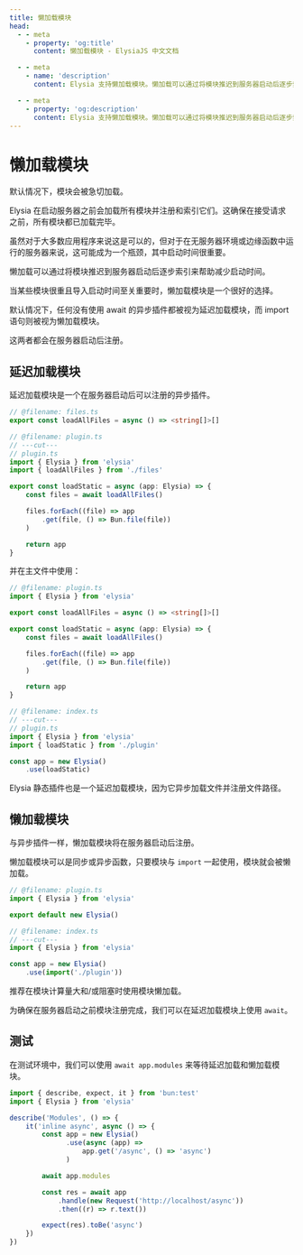 ```yaml
---
title: 懒加载模块
head:
  - - meta
    - property: 'og:title'
      content: 懒加载模块 - ElysiaJS 中文文档

  - - meta
    - name: 'description'
      content: Elysia 支持懒加载模块。懒加载可以通过将模块推迟到服务器启动后逐步索引，从而帮助减少启动时间。当某些模块很重且导入启动时间至关重要时，懒加载模块是一个很好的选择。

  - - meta
    - property: 'og:description'
      content: Elysia 支持懒加载模块。懒加载可以通过将模块推迟到服务器启动后逐步索引，从而帮助减少启动时间。当某些模块很重且导入启动时间至关重要时，懒加载模块是一个很好的选择。
---
```


# 懒加载模块

默认情况下，模块会被急切加载。

Elysia 在启动服务器之前会加载所有模块并注册和索引它们。这确保在接受请求之前，所有模块都已加载完毕。

虽然对于大多数应用程序来说这是可以的，但对于在无服务器环境或边缘函数中运行的服务器来说，这可能成为一个瓶颈，其中启动时间很重要。

懒加载可以通过将模块推迟到服务器启动后逐步索引来帮助减少启动时间。

当某些模块很重且导入启动时间至关重要时，懒加载模块是一个很好的选择。

默认情况下，任何没有使用 await 的异步插件都被视为延迟加载模块，而 import 语句则被视为懒加载模块。

这两者都会在服务器启动后注册。

## 延迟加载模块

延迟加载模块是一个在服务器启动后可以注册的异步插件。

```typescript twoslash
// @filename: files.ts
export const loadAllFiles = async () => <string[]>[]

// @filename: plugin.ts
// ---cut---
// plugin.ts
import { Elysia } from 'elysia'
import { loadAllFiles } from './files'

export const loadStatic = async (app: Elysia) => {
    const files = await loadAllFiles()

    files.forEach((file) => app
        .get(file, () => Bun.file(file))
    )

    return app
}
```

并在主文件中使用：

```typescript twoslash
// @filename: plugin.ts
import { Elysia } from 'elysia'

export const loadAllFiles = async () => <string[]>[]

export const loadStatic = async (app: Elysia) => {
    const files = await loadAllFiles()

    files.forEach((file) => app
        .get(file, () => Bun.file(file))
    )

    return app
}

// @filename: index.ts
// ---cut---
// plugin.ts
import { Elysia } from 'elysia'
import { loadStatic } from './plugin'

const app = new Elysia()
    .use(loadStatic)
```

Elysia 静态插件也是一个延迟加载模块，因为它异步加载文件并注册文件路径。

## 懒加载模块

与异步插件一样，懒加载模块将在服务器启动后注册。

懒加载模块可以是同步或异步函数，只要模块与 `import` 一起使用，模块就会被懒加载。

```typescript twoslash
// @filename: plugin.ts
import { Elysia } from 'elysia'

export default new Elysia()

// @filename: index.ts
// ---cut---
import { Elysia } from 'elysia'

const app = new Elysia()
    .use(import('./plugin'))
```

推荐在模块计算量大和/或阻塞时使用模块懒加载。

为确保在服务器启动之前模块注册完成，我们可以在延迟加载模块上使用 `await`。

## 测试

在测试环境中，我们可以使用 `await app.modules` 来等待延迟加载和懒加载模块。

```typescript twoslash
import { describe, expect, it } from 'bun:test'
import { Elysia } from 'elysia'

describe('Modules', () => {
    it('inline async', async () => {
        const app = new Elysia()
              .use(async (app) =>
                  app.get('/async', () => 'async')
              )

        await app.modules

        const res = await app
            .handle(new Request('http://localhost/async'))
            .then((r) => r.text())

        expect(res).toBe('async')
    })
})
```
